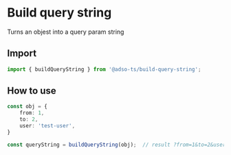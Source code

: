 # Build query string
Turns an objest into a query param string

## Import
```ts
import { buildQueryString } from '@adso-ts/build-query-string';
```

## How to use
```ts
const obj = {
    from: 1,
    to: 2,
    user: 'test-user',
}

const queryString = buildQueryString(obj);  // result ?from=1&to=2&user=test-user
```